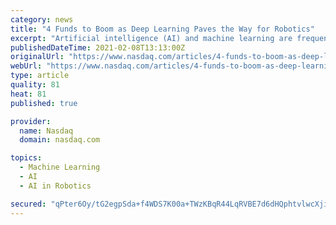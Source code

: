 ```yaml
---
category: news
title: "4 Funds to Boom as Deep Learning Paves the Way for Robotics"
excerpt: "Artificial intelligence (AI) and machine learning are frequently used to improve robots and make them more capable in industrial use. Industrial robotics systems are now being consolidated with computer vision,"
publishedDateTime: 2021-02-08T13:13:00Z
originalUrl: "https://www.nasdaq.com/articles/4-funds-to-boom-as-deep-learning-paves-the-way-for-robotics-2021-02-08"
webUrl: "https://www.nasdaq.com/articles/4-funds-to-boom-as-deep-learning-paves-the-way-for-robotics-2021-02-08"
type: article
quality: 81
heat: 81
published: true

provider:
  name: Nasdaq
  domain: nasdaq.com

topics:
  - Machine Learning
  - AI
  - AI in Robotics

secured: "qPter6Oy/tG2egpSda+f4WDS7K00a+TWzKBqR44LqRVBE7d6dHQphtvlwcXjiXmwT2YbwSLUZj6+E5WiioDRKaK2awmvL2po/Gm2mPkjIgPnCCj9K5jGj9Y28RIa51uQ8DSiFjVtsLlk5ezwew4vQKn/K5q/tz8KIlvKZ5pAax64qnEHvqSzbZtR4r1qJGoAX06HvzwVORpWfN63tqk/hs2eeMjb3rq0pHWpja5ws3Mn45Em1JKibDSc3QiHn9qzBz8XlIvfxzlKdC4AJ1x+mmbIsEEosiH5EVLLJ2TM6SGNakUxN5zbhx+WWGqLsplyRgE2M2bXDO94zQ8EnHjF0gDqbhbLJtdKk8bkLfJTXUs=;9TiWhKEFKiFyMssjquuKFw=="
---
```


